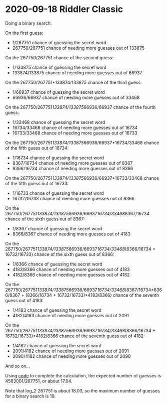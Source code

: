 2020-09-18 Riddler Classic
==========================
Doing a binary search:

On the first guess:
* 1/267751 chance of guessing the secret word
* 267750/267751 chance of needing more guesses out of 133875

On the 267750/267751 chance of the second guess:
* 1/133875 chance of guessing the secret word
* 133874/133875 chance of needing more guesses out of 66937

On the 267750/267751*133874/133875 chance of the third guess:
* 1/66937 chance of guessing the secret word
* 66936/66937 chance of needing more guesses out of 33468

On the 267750/267751*133874/133875*66936/66937 chance of the fourth guess:
* 1/33468 chance of guessing the secret word
* 16734/33468 chance of needing more guesses out of 16734
* 16733/33468 chance of needing more guesses out of 16733

On the 267750/267751*133874/133875*66936/66937*16734/33468 chance of the fifth guess out of 16734:
* 1/16734 chance of guessing the secret word
* 8367/16734 chance of needing more guesses out of 8367
* 8366/16734 chance of needing more guesses out of 8366

On the 267750/267751*133874/133875*66936/66937*16733/33468 chance of the fifth guess out of 16733:
* 1/16733 chance of guessing the secret word
* 16732/16733 chance of needing more guesses out of 8366

On the 267750/267751*133874/133875*66936/66937*16734/33468*8367/16734 chance of the sixth guess out of 8367:
* 1/8367 chance of guessing the secret word
* 8366/8367 chance of needing more guesses out of 4183

On the 267750/267751*133874/133875*66936/66937*16734/33468*(8366/16734 + 16732/16733) chance of the sixth guess out of 8366:
* 1/8366 chance of guessing the secret word
* 4183/8366 chance of needing more guesses out of 4183
* 4182/8366 chance of needing more guesses out of 4182

On the 267750/267751*133874/133875*66936/66937*16734/33468*(8367/16734*8366/8367 + (8366/16734 + 16732/16733)*4183/8366) chance of the seventh guess out of 4183:
* 1/4183 chance of guessing the secret word
* 4182/4183 chance of needing more guesses out of 2091

On the 267750/267751*133874/133875*66936/66937*16734/33468*(8366/16734 + 16732/16733)*4182/8366 chance of the seventh guess out of 4182:
* 1/4182 chance of guessing the secret word
* 2091/4182 chance of needing more guesses out of 2091
* 2090/4182 chance of needing more guesses out of 2090

And so on...

Using [code](20200918c.hs) to complete the calculation, the expected number
of guesses is 4563001/267751, or about 17.04.

Note that log_2 267751 is about 18.03, so the maximum number of guesses for
a binary search is 19.
